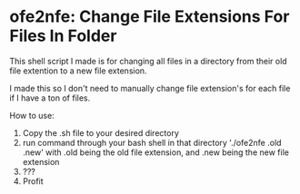 # ofe2nfe: Change File Extensions For Files In Folder
This shell script I made is for changing all files in a directory from their old file extention to a new file extension.

I made this so I don't need to manually change file extension's for each file if I have a ton of files.


How to use:
1. Copy the .sh file to your desired directory
2. run command through your bash shell in that directory './ofe2nfe .old .new' with .old being the old file extension, and .new being the new file extension
3.  ???
4.  Profit
